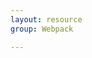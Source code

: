 ```yaml
---
layout: resource
group: Webpack

---
```

<!-- General resources go here -->

<!-- #### Beginner -->

<!-- #### Intermediate -->

<!-- #### Advanced -->

<!-- #### Jedi -->
